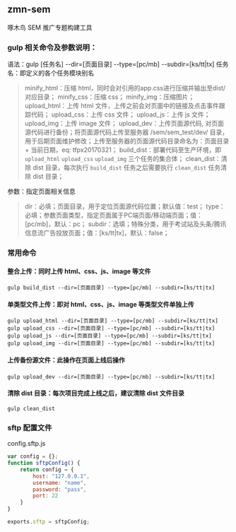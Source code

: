 ## zmn-sem
啄木鸟 SEM 推广专题构建工具

### gulp 相关命令及参数说明：
语法：gulp [任务名] --dir=[页面目录] --type=[pc/mb] --subdir=[ks/tt|tx]
任务名：即定义的各个任务模块别名
> minify_html：压缩 html，同时会对引用的app.css进行压缩并输出至dist/ 对应目录；
> minify_css：压缩 css；
> minify_img：压缩图片；
> upload_html：上传 html 文件，上传之前会对页面中的链接及点击事件跟踪代码；
> upload_css：上传 css 文件；
> upload_js：上传 js 文件；
> upload_img：上传 image 文件；
> upload_dev：上传页面源代码, 对页面源代码进行备份；将页面源代码上传至服务器 /sem/sem_test/dev/ 目录，用于后期页面维护修改；上传至服务器的页面源代码目录命名为：页面目录 + 当前日期，eq: tfpx20170321；
> build_dist：部署代码至生产环境，即 `upload_html` `upload_css` `upload_img` 三个任务的集合体；
> clean_dist：清除 dist 目录，每次执行 `build_dist` 任务之后需要执行 `clean_dist` 任务清除 dist 目录；

参数：指定页面相关信息
> dir：必填；页面目录，用于定位页面源代码位置；默认值：test；
> type：必填；参数页面类型，指定页面属于PC端页面/移动端页面；值：[pc/mb]，默认：pc；
> subdir：选填；特殊分类，用于考试站及头条/腾讯信息流广告投放页面；值：[ks/tt|tx]，默认：false；

### 常用命令

#### 整合上传：同时上传 html、css、js、image 等文件
```
gulp build_dist --dir=[页面目录] --type=[pc/mb] --subdir=[ks/tt|tx]
```

#### 单类型文件上传：即对 html、css、js、image 等类型文件单独上传
```
gulp upload_html --dir=[页面目录] --type=[pc/mb] --subdir=[ks/tt|tx]
gulp upload_css --dir=[页面目录] --type=[pc/mb] --subdir=[ks/tt|tx]
gulp upload_js --dir=[页面目录] --type=[pc/mb] --subdir=[ks/tt|tx]
gulp upload_img --dir=[页面目录] --type=[pc/mb] --subdir=[ks/tt|tx]
```

#### 上传备份源文件：此操作在页面上线后操作
```
gulp upload_dev --dir=[页面目录] --type=[pc/mb] --subdir=[ks/tt|tx]
```

#### 清除 dist 目录：每次项目完成上线之后，建议清除 dist 文件目录
```
gulp clean_dist
```

### sftp 配置文件
config.sftp.js

```javascript
var config = {};
function sftpConfig() {
    return config = {
        host: "127.0.0.1",
        username: "name",
        password: "pass",
        port: 22
    }
}

exports.sftp = sftpConfig;
```
